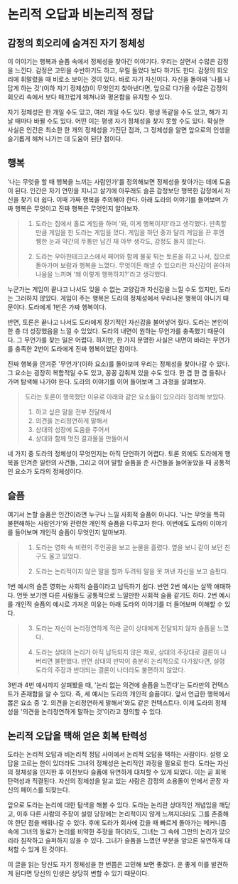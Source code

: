 # 논리적 오답과 비논리적 정답

## 감정의 회오리에 숨겨진 자기 정체성
이 이야기는 행복과 슬픔 속에서 정체성을 찾아간 이야기다. 우리는 살면서 수많은 감정을 느낀다. 감정은 고민을 수반하기도 하고, 우릴 들었다 놨다 하기도 한다. 감정의 회오리에 휘말렸을 때 비로소 보이는 것이 있다. 바로 자기 자신이다. 자신을 돌아봐 '나를 나답게 하는 것'(이하 자기 정체성)이 무엇인지 찾아낸다면, 앞으로 다가올 수많은 감정의 회오리 속에서 보다 매끄럽게 헤쳐나와 평온함을 유지할 수 있다. 

자기 정체성은 한 개일 수도 있고, 여러 개일 수도 있다. 평생 똑같을 수도 있고, 해가 지날 때마다 바뀔 수도 있다. 어떤 이는 평생 자기 정체성을 찾지 못할 수도 있다. 확실한 사실은 인간은 최소한 한 개의 정체성을 가진단 점과, 그 정체성을 알면 앞으로의 인생을 슬기롭게 헤쳐 나가는 데 도움이 된단 점이다.

## 행복
'나는 무엇을 할 때 행복을 느끼는 사람인가'를 정의해보면 정체성을 찾아가는 데에 도움이 된다. 인간은 자기 연민을 지니고 살기에 아무래도 슬픈 감정보단 행복한 감정에서 자신을 찾기 더 쉽다. 이때 가짜 행복을 주의해야 한다. 아래 도라의 이야기를 들어보며 가짜 행복은 무엇이고 진짜 행복은 무엇인지 알아보자.

> 1. 도라는 집에서 홀로 게임을 하며 '와, 이게 행복이지!'라고 생각했다. 만족할 만큼 게임을 한 도라는 게임을 껐다. 게임을 하던 중과 달리 게임을 끈 후엔 퀭한 눈과 약간의 두통만 남긴 채 아무 생각도, 감정도 들지 않는다.
>
> 2. 도라는 우아한테크코스에서 페어와 함께 불꽃 튀는 토론을 하고 나서, 집으로 돌아가며 보람과 행복을 느꼈다. 무엇이든 해낼 수 있으리란 자신감이 쏟아져 나옴을 느끼며 '왜 이렇게 행복하지?'라고 생각했다.

누군가는 게임이 끝나고 나서도 잊을 수 없는 고양감과 자신감을 느낄 수도 있지만, 도라는 그러하지 않았다. 게임이 주는 행복은 도라의 정체성에서 우러나온 행복이 아니기 때문이다. 도라에게 1번은 가짜 행복이다.

반면, 토론은 끝나고 나서도 도라에게 장기적인 자신감을 불어넣어 줬다. 도라는 본인이 한 층 더 성장했음을 느낄 수 있었다. 도라의 내면이 원하는 무언가를 충족했기 때문이다. 그 무언가를 찾는 일은 어렵다. 하지만, 한 가지 분명한 사실은 내면이 바라는 무언가를 충족한 2번이 도라에게 진짜 행복이었단 점이다.

진짜 행복을 안겨준 '무언가'(이하 요소)를 돌아보며 우리는 정체성을 찾아나갈 수 있다. 그 요소는 굉장히 복합적일 수도 있고, 꽁꽁 감춰져 있을 수도 있다. 한 겹 한 겹 들춰나가며 탐색해 나가야 한다. 도라의 이야기를 이어 들어보며 그 과정을 살펴보자.

> 도라는 토론이 행복했던 이유로 아래와 같은 요소들이 있으리라 정리해 보았다.
> 1. 하고 싶은 말을 전부 전달해서
> 2. 의견을 논리정연하게 말해서
> 3. 상대의 성장에 도움을 주어서
> 4. 상대와 함께 멋진 결과물을 만들어서

네 가지 중 도라의 정체성이 무엇인지는 아직 단언하기 어렵다. 토론 외에도 도라에게 행복을 안겨준 일련의 사건들, 그리고 이어 말할 슬픔을 준 사건들을 늘어놓았을 때 공통적인 요소가 도라의 정체성이다.

## 슬픔
여기서 논할 슬픔은 인간이라면 누구나 느낄 사회적 슬픔이 아니다. '나는 무엇을 특히 불편해하는 사람인가'와 관련한 개인적 슬픔을 다루고자 한다. 이번에도 도라의 이야기를 들어보며 개인적 슬픔이 무엇인지 알아보자.

> 1. 도라는 영화 속 비련의 주인공을 보고 눈물을 흘렸다. 옆을 보니 같이 보던 친구도 울고 있었다.
>
> 2. 도라는 논리적이지 않은 말을 할까 두려워 말을 못 꺼낸 자신을 보고 슬펐다.

1번 예시의 슬픈 영화는 사회적 슬픔이라고 납득하기 쉽다. 반면 2번 예시는 살짝 애매하다. 언뜻 보기엔 다른 사람들도 공통적으로 느낄만한 사회적 슬픔 같기도 하다. 2번 예시를 개인적 슬픔의 예시로 가져온 이유는 아래 도라의 이야기를 더 들어보며 이해할 수 있다.

> 3. 도라는 자신이 논리정연하게 적은 글이 상대에게 전달되지 않자 슬픔을 느꼈다.
>
> 4. 도라는 상대의 논리가 아직 납득되지 않은 채로, 상대의 주장대로 결론이 나버리면 불편했다. 반면 상대의 반박이 충분히 논리적으로 다가왔다면, 설령 도라의 주장과 반대되는 결론이 나더라도 불편하지 않았다.

3번과 4번 예시까지 살펴봤을 때, '논리 없는 의견에 슬픔을 느낀다'는 도라만의 컨텍스트가 존재함을 알 수 있다. 즉, 세 예시는 도라의 개인적 슬픔이다. 앞서 언급한 행복에서 뽑은 요소 중 '2. 의견을 논리정연하게 말해서'와도 같은 컨텍스트다. 이제 도라의 정체성을 '의견을 논리정연하게 말하는 것'이라고 정의할 수 있다.

## 논리적 오답을 택해 얻은 회복 탄력성
도라는 논리적 오답과 비논리적 정답 사이에서 논리적 오답을 택하는 사람이다. 설령 오답을 고르는 한이 있더라도 그녀의 정체성은 논리적인 과정을 필요로 한다. 도라는 자신의 정체성을 인지한 후 이전보다 슬픔에 유연하게 대처할 수 있게 되었다. 이는 곧 회복 탄력성과 직결된다. 자신의 정체성을 알고 있는 사람은 감정의 소용돌이 안에서 곧장 자신의 페이스를 되찾는다.

앞으로 도라는 논리에 대한 탐색을 해볼 수 있다. 도라는 논리란 상대적인 개념임을 깨닫고, 이후 다른 사람의 주장이 설령 당장에는 논리적이지 않게 느껴지더라도 그를 존중해야 한단 점을 배워나갈 수 있다. 후에 도라가 회사에 갔을 때 빠르게 돌아가는 메커니즘 속에 그녀의 동료가 논리를 비약한 주장을 하더라도, 그녀는 그 속에 그만의 논리가 있으리라 짐작하고 슬퍼하지 않을 수 있다. 그녀가 슬픔을 느꼈던 부분을 앞으론 유연하게 대처할 수 있게 된 것이다.

이 글을 읽는 당신도 자기 정체성을 한 번쯤은 고민해 보면 좋겠다. 운 좋게 이를 발견하게 된다면 당신의 인생은 상당히 변할 수 있기 때문이다.